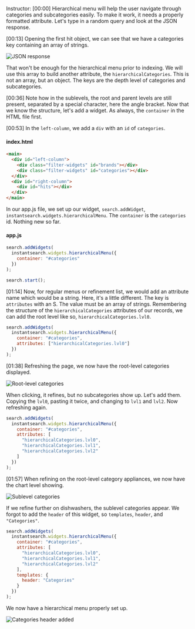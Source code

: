 Instructor: [00:00] Hierarchical menu will help the user navigate through categories and subcategories easily. To make it work, it needs a properly formatted attribute. Let's type in a random query and look at the JSON response.

[00:13] Opening the first hit object, we can see that we have a categories key containing an array of strings.

![JSON response](https://res.cloudinary.com/dg3gyk0gu/image/upload/v1552324960/transcript-images/browse-results-based-on-a-hierarchy-of-facets-hierarchicalmenu-in-instantsearch-js-JSON-response.jpg)

That won't be enough for the hierarchical menu prior to indexing. We will use this array to build another attribute, the `hierarchicalCategories`. This is not an array, but an object. The keys are the depth level of categories and subcategories.

[00:36] Note how in the sublevels, the root and parent levels are still present, separated by a special character, here the angle bracket. Now that we know the structure, let's add a widget. As always, the `container` in the HTML file first.

[00:53] In the `left-column`, we add a `div` with an `id` of `categories`.

#### index.html

```html
<main>
  <div id="left-column">
    <div class="filter-widgets" id="brands"></div>
    <div class="filter-widgets" id="categories"></div>
  </div>
  <div id="right-column">
    <div id="hits"></div>
  </div>
</main>
```

In our app.js file, we set up our widget, `search.addWidget`, `instantsearch.widgets.hierarchicalMenu`. The `container` is the `categories` id. Nothing new so far.

#### app.js

```js
search.addWidgets(
  instantsearch.widgets.hierarchicalMenu({
    container: "#categories"
  })
);

search.start();
```

[01:14] Now, for regular menus or refinement list, we would add an attribute name which would be a string. Here, it's a little different. The key is `attributes` with an S. The value must be an array of strings. Remembering the structure of the `hierarchicalCategories` attributes of our records, we can add the root level like so, `hierarchicalCategories.lvl0`.

```js
search.addWidgets(
  instantsearch.widgets.hierarchicalMenu({
    container: "#categories",
    attributes: ["hierarchicalCategories.lvl0"]
  })
);
```

[01:38] Refreshing the page, we now have the root-level categories displayed.

![Root-level categories](https://res.cloudinary.com/dg3gyk0gu/image/upload/v1552324959/transcript-images/browse-results-based-on-a-hierarchy-of-facets-hierarchicalmenu-in-instantsearch-js-root-level-categories.jpg)

When clicking, it refines, but no subcategories show up. Let's add them. Copying the `lvl0`, pasting it twice, and changing to `lvl1` and `lvl2`. Now refreshing again.

```js
search.addWidgets(
  instantsearch.widgets.hierarchicalMenu({
    container: "#categories",
    attributes: [
      "hierarchicalCategories.lvl0",
      "hierarchicalCategories.lvl1",
      "hierarchicalCategories.lvl2"
    ]
  })
);
```

[01:57] When refining on the root-level category appliances, we now have the chart level showing.

![Sublevel categories](https://res.cloudinary.com/dg3gyk0gu/image/upload/v1552324960/transcript-images/browse-results-based-on-a-hierarchy-of-facets-hierarchicalmenu-in-instantsearch-js-sub-level-categories.jpg)

If we refine further on dishwashers, the sublevel categories appear. We forgot to add the `header` of this widget, so `templates`, `header`, and `"Categories"`.

```js
search.addWidgets(
  instantsearch.widgets.hierarchicalMenu({
    container: "#categories",
    attributes: [
      "hierarchicalCategories.lvl0",
      "hierarchicalCategories.lvl1",
      "hierarchicalCategories.lvl2"
    ],
    templates: {
      header: "Categories"
    }
  })
);
```

We now have a hierarchical menu properly set up.

![Categories header added](https://res.cloudinary.com/dg3gyk0gu/image/upload/v1552324959/transcript-images/browse-results-based-on-a-hierarchy-of-facets-hierarchicalmenu-in-instantsearch-js-categories-header-added.jpg)

